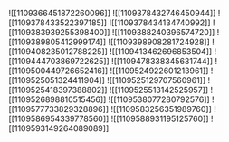 ![[1109366451872260096]]
![[1109378432746450944]]
![[1109378433522397185]]
![[1109378434134740992]]
![[1109383939255398400]]
![[1109388240396574720]]
![[1109389805412999174]]
![[1109398908281724928]]
![[1109408235012788225]]
![[1109413462696853504]]
![[1109444703869722625]]
![[1109478338345631744]]
![[1109500449726652416]]
![[1109524922601213961]]
![[1109525051324411904]]
![[1109525129707560961]]
![[1109525418397388802]]
![[1109525513142525957]]
![[1109526898810515456]]
![[1109538077280792576]]
![[1109577733829328896]]
![[1109583256351989760]]
![[1109586954339778560]]
![[1109588931195125760]]
![[1109593149264089089]]
